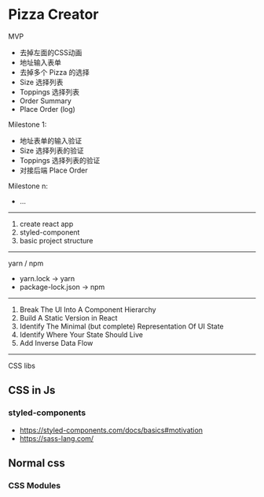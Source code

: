 # Pizza Creator

MVP 

- 去掉左面的CSS动画
- 地址输入表单
- 去掉多个 Pizza 的选择
- Size 选择列表
- Toppings 选择列表
- Order Summary
- Place Order (log)

Milestone 1:
- 地址表单的输入验证
- Size 选择列表的验证
- Toppings 选择列表的验证
- 对接后端 Place Order

Milestone n:
- ...

---

1. create react app
2. styled-component
3. basic project structure

---

yarn / npm

- yarn.lock -> yarn
- package-lock.json -> npm

---

1. Break The UI Into A Component Hierarchy
2. Build A Static Version in React
3. Identify The Minimal (but complete) Representation Of UI State
4. Identify Where Your State Should Live
5. Add Inverse Data Flow

---

CSS libs

## CSS in Js

### styled-components

- https://styled-components.com/docs/basics#motivation
- https://sass-lang.com/

## Normal css

### CSS Modules
